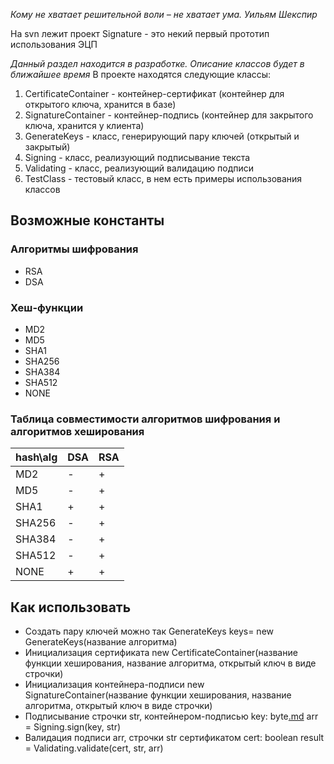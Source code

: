 _Кому не хватает решительной воли – не хватает ума.
Уильям Шекспир_

На svn лежит проект Signature - это некий первый прототип использования ЭЦП

_Данный раздел находится в разработке. Описание классов будет в ближайшее время_
В проекте находятся следующие классы:
  1. CertificateContainer - контейнер-сертификат (контейнер для открытого ключа, хранится в базе)
  1. SignatureContainer - контейнер-подпись (контейнер для закрытого ключа, хранится у клиента)
  1. GenerateKeys - класс, генерирующий пару ключей (открытый и закрытый)
  1. Signing - класс, реализующий подписывание текста
  1. Validating - класс, реализующий валидацию подписи
  1. TestClass - тестовый класс, в нем есть примеры использования классов

## Возможные константы ##

### Алгоритмы шифрования ###
  * RSA
  * DSA

### Хеш-функции ###
  * MD2
  * MD5
  * SHA1
  * SHA256
  * SHA384
  * SHA512
  * NONE

### Таблица совместимости алгоритмов шифрования и алгоритмов хеширования ###
|hash\alg|DSA|RSA|
|:-------|:--|:--|
|MD2|- |+ |
|MD5|- |+ |
|SHA1|+ |+ |
|SHA256|- |+ |
|SHA384|- |+ |
|SHA512|- |+ |
|NONE|+ |+ |



## Как использовать ##
  * Создать пару ключей можно так GenerateKeys keys= new GenerateKeys(название алгоритма)
  * Инициализация сертификата new CertificateContainer(название функции хеширования, название алгоритма, открытый ключ в виде строчки)
  * Инициализация контейнера-подписи new SignatureContainer(название функции хеширования, название алгоритма, открытый ключ в виде строчки)
  * Подписывание строчки str, контейнером-подписью key:
byte[.md](.md) arr = Signing.sign(key, str)
  * Валидация подписи arr, строчки str сертификатом cert:
boolean result = Validating.validate(cert, str, arr)